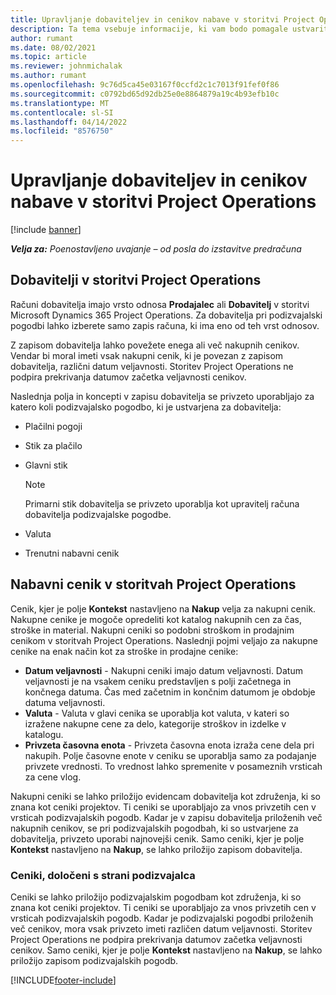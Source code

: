 ```yaml
---
title: Upravljanje dobaviteljev in cenikov nabave v storitvi Project Operations
description: Ta tema vsebuje informacije, ki vam bodo pomagale ustvariti in vzdrževati podatke o dobaviteljih in cenikih nakupov podizvajalskih pogodb.
author: rumant
ms.date: 08/02/2021
ms.topic: article
ms.reviewer: johnmichalak
ms.author: rumant
ms.openlocfilehash: 9c76d5ca45e03167f0ccfd2c1c7013f91fef0f86
ms.sourcegitcommit: c0792bd65d92db25e0e8864879a19c4b93efb10c
ms.translationtype: MT
ms.contentlocale: sl-SI
ms.lasthandoff: 04/14/2022
ms.locfileid: "8576750"
---
```

# <a name="vendor-and-purchase-price-list-management-in-project-operations"></a>Upravljanje dobaviteljev in cenikov nabave v storitvi Project Operations

[!include [banner](../../includes/dataverse-preview.md)]

_**Velja za:** Poenostavljeno uvajanje – od posla do izstavitve predračuna_

## <a name="vendors-in-project-operations"></a>Dobavitelji v storitvi Project Operations

Računi dobavitelja imajo vrsto odnosa **Prodajalec** ali **Dobavitelj** v storitvi Microsoft Dynamics 365 Project Operations. Za dobavitelja pri podizvajalski pogodbi lahko izberete samo zapis računa, ki ima eno od teh vrst odnosov.

Z zapisom dobavitelja lahko povežete enega ali več nakupnih cenikov. Vendar bi moral imeti vsak nakupni cenik, ki je povezan z zapisom dobavitelja, različni datum veljavnosti. Storitev Project Operations ne podpira prekrivanja datumov začetka veljavnosti cenikov.

Naslednja polja in koncepti v zapisu dobavitelja se privzeto uporabljajo za katero koli podizvajalsko pogodbo, ki je ustvarjena za dobavitelja:

- Plačilni pogoji
- Stik za plačilo
- Glavni stik

    > [!NOTE]
    > Primarni stik dobavitelja se privzeto uporablja kot upravitelj računa dobavitelja podizvajalske pogodbe.

- Valuta
- Trenutni nabavni cenik

## <a name="purchase-price-lists-in-project-operations"></a>Nabavni cenik v storitvah Project Operations

Cenik, kjer je polje **Kontekst** nastavljeno na **Nakup** velja za nakupni cenik. Nakupne cenike je mogoče opredeliti kot katalog nakupnih cen za čas, stroške in material. Nakupni ceniki so podobni stroškom in prodajnim cenikom v storitvah Project Operations. Naslednji pojmi veljajo za nakupne cenike na enak način kot za stroške in prodajne cenike:

- **Datum veljavnosti** - Nakupni ceniki imajo datum veljavnosti. Datum veljavnosti je na vsakem ceniku predstavljen s polji začetnega in končnega datuma. Čas med začetnim in končnim datumom je obdobje datuma veljavnosti.
- **Valuta** - Valuta v glavi cenika se uporablja kot valuta, v kateri so izražene nakupne cene za delo, kategorije stroškov in izdelke v katalogu.
- **Privzeta časovna enota** - Privzeta časovna enota izraža cene dela pri nakupih. Polje časovne enote v ceniku se uporablja samo za podajanje privzete vrednosti. To vrednost lahko spremenite v posameznih vrsticah za cene vlog.

Nakupni ceniki se lahko priložijo evidencam dobavitelja kot združenja, ki so znana kot ceniki projektov. Ti ceniki se uporabljajo za vnos privzetih cen v vrsticah podizvajalskih pogodb. Kadar je v zapisu dobavitelja priloženih več nakupnih cenikov, se pri podizvajalskih pogodbah, ki so ustvarjene za dobavitelja, privzeto uporabi najnovejši cenik. Samo ceniki, kjer je polje **Kontekst** nastavljeno na **Nakup**, se lahko priložijo zapisom dobavitelja.

### <a name="subcontract-specific-purchase-price-lists"></a>Ceniki, določeni s strani podizvajalca

Ceniki se lahko priložijo podizvajalskim pogodbam kot združenja, ki so znana kot ceniki projektov. Ti ceniki se uporabljajo za vnos privzetih cen v vrsticah podizvajalskih pogodb. Kadar je podizvajalski pogodbi priloženih več cenikov, mora vsak privzeto imeti različen datum veljavnosti. Storitev Project Operations ne podpira prekrivanja datumov začetka veljavnosti cenikov. Samo ceniki, kjer je polje **Kontekst** nastavljeno na **Nakup**, se lahko priložijo zapisom podizvajalskih pogodb.

[!INCLUDE[footer-include](../../includes/footer-banner.md)]
